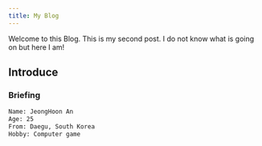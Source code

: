 ```yaml
---
title: My Blog
---
```

Welcome to this Blog. This is my second post. I do not know what is going on but here I am!

## Introduce    

### Briefing

``` bash
Name: JeongHoon An
Age: 25
From: Daegu, South Korea
Hobby: Computer game 
```